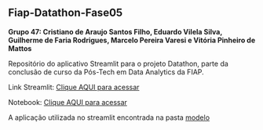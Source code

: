 ## Fiap-Datathon-Fase05

**Grupo 47: Cristiano de Araujo Santos Filho, Eduardo Vilela Silva, Guilherme de Faria Rodrigues, Marcelo Pereira Varesi e Vitória Pinheiro de Mattos**

Repositório do aplicativo Streamlit para o projeto Datathon, parte da conclusão de curso da Pós-Tech em Data Analytics da FIAP.

Link Streamlit: [Clique AQUI para acessar](https://datathon-fiap-esgnemcyydwythaftfck4x.streamlit.app/)

Notebook: [Clique AQUI para acessar](https://colab.research.google.com/drive/13CbF9keJmI32oB-ZBO1_ko1yXHjVPYzd#scrollTo=8DUgBbREoIxW&uniqifier=1)

A aplicação utilizada no streamlit encontrada na pasta [modelo](https://github.com/Guifaria12/Datathon-Fiap/tree/main/modelo)
